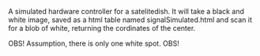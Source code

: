 A simulated hardware controller for a satelitedish.
It will take a black and white image,
saved as a html table named signalSimulated.html and scan it for a blob of white,
returning the cordinates of the center.

OBS! Assumption, there is only one white spot. OBS!
